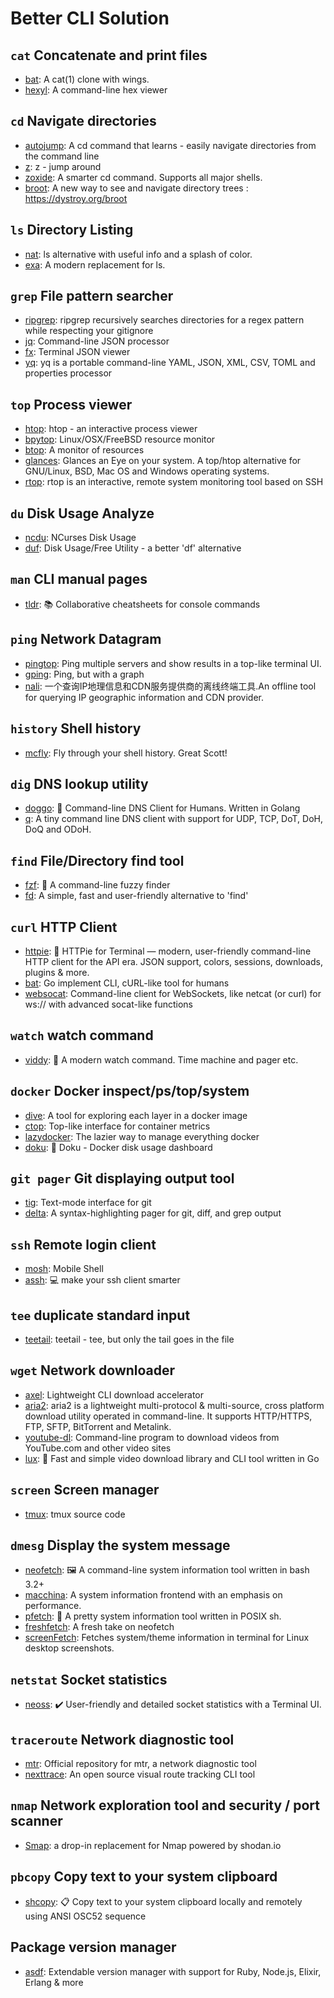 # Better CLI Solution

## `cat` Concatenate and print files

- [bat](https://github.com/sharkdp/bat): A cat(1) clone with wings.
- [hexyl](https://github.com/sharkdp/hexyl): A command-line hex viewer

## `cd` Navigate directories

- [autojump](https://github.com/wting/autojump): A cd command that learns - easily navigate directories from the command line
- [z](https://github.com/rupa/z): z - jump around
- [zoxide](https://github.com/ajeetdsouza/zoxide): A smarter cd command. Supports all major shells.
- [broot](https://github.com/Canop/broot): A new way to see and navigate directory trees : https://dystroy.org/broot

## `ls` Directory Listing

- [nat](https://github.com/willdoescode/nat): ls alternative with useful info and a splash of color.
- [exa](https://github.com/ogham/exa): A modern replacement for ls.

## `grep` File pattern searcher

- [ripgrep](https://github.com/BurntSushi/ripgrep): ripgrep recursively searches directories for a regex pattern while respecting your gitignore
- [jq](https://github.com/stedolan/jq): Command-line JSON processor
- [fx](https://github.com/antonmedv/fx): Terminal JSON viewer
- [yq](https://github.com/mikefarah/yq): yq is a portable command-line YAML, JSON, XML, CSV, TOML  and properties processor

## `top` Process viewer

- [htop](https://github.com/htop-dev/htop): htop - an interactive process viewer
- [bpytop](https://github.com/aristocratos/bpytop): Linux/OSX/FreeBSD resource monitor
- [btop](https://github.com/aristocratos/btop): A monitor of resources
- [glances](https://github.com/nicolargo/glances): Glances an Eye on your system. A top/htop alternative for GNU/Linux, BSD, Mac OS and Windows operating systems.
- [rtop](https://github.com/rapidloop/rtop): rtop is an interactive, remote system monitoring tool based on SSH

## `du` Disk Usage Analyze

- [ncdu](https://code.blicky.net/yorhel/ncdu): NCurses Disk Usage
- [duf](https://github.com/muesli/duf): Disk Usage/Free Utility - a better 'df' alternative

## `man` CLI manual pages

- [tldr](https://github.com/tldr-pages/tldr): 📚 Collaborative cheatsheets for console commands

## `ping` Network Datagram

- [pingtop](https://github.com/laixintao/pingtop): Ping multiple servers and show results in a top-like terminal UI.
- [gping](https://github.com/orf/gping): Ping, but with a graph
- [nali](https://github.com/zu1k/nali): 一个查询IP地理信息和CDN服务提供商的离线终端工具.An offline tool for querying IP geographic information and CDN provider.

## `history` Shell history

- [mcfly](https://github.com/cantino/mcfly): Fly through your shell history. Great Scott!

## `dig` DNS lookup utility

- [doggo](https://github.com/mr-karan/doggo/): 🐶 Command-line DNS Client for Humans. Written in Golang
- [q](https://github.com/natesales/q): A tiny command line DNS client with support for UDP, TCP, DoT, DoH, DoQ and ODoH.

## `find` File/Directory find tool

- [fzf](https://github.com/junegunn/fzf): :cherry_blossom: A command-line fuzzy finder
- [fd](https://github.com/sharkdp/fd): A simple, fast and user-friendly alternative to 'find'

## `curl` HTTP Client

- [httpie](https://github.com/httpie/httpie): 🥧 HTTPie for Terminal — modern, user-friendly command-line HTTP client for the API era. JSON support, colors, sessions, downloads, plugins & more.
- [bat](https://github.com/astaxie/bat): Go implement CLI, cURL-like tool for humans
- [websocat](https://github.com/vi/websocat): Command-line client for WebSockets, like netcat (or curl) for ws:// with advanced socat-like functions

## `watch` watch command

- [viddy](https://github.com/sachaos/viddy): 👀 A modern watch command. Time machine and pager etc.

## `docker` Docker inspect/ps/top/system

- [dive](https://github.com/wagoodman/dive): A tool for exploring each layer in a docker image
- [ctop](https://github.com/bcicen/ctop): Top-like interface for container metrics
- [lazydocker](https://github.com/jesseduffield/lazydocker): The lazier way to manage everything docker
- [doku](https://github.com/amerkurev/doku): 💽 Doku - Docker disk usage dashboard

## `git pager` Git displaying output tool

- [tig](https://github.com/jonas/tig): Text-mode interface for git
- [delta](https://github.com/dandavison/delta): A syntax-highlighting pager for git, diff, and grep output

## `ssh` Remote login client

- [mosh](https://github.com/mobile-shell/mosh): Mobile Shell
- [assh](https://github.com/moul/assh): :computer: make your ssh client smarter

## `tee` duplicate standard input

- [teetail](https://github.com/sl236/teetail): teetail - tee, but only the tail goes in the file

## `wget` Network downloader

- [axel](https://github.com/axel-download-accelerator/axel): Lightweight CLI download accelerator
- [aria2](https://github.com/aria2/aria2): aria2 is a lightweight multi-protocol & multi-source, cross platform download utility operated in command-line. It supports HTTP/HTTPS, FTP, SFTP, BitTorrent and Metalink.
- [youtube-dl](https://github.com/ytdl-org/youtube-dl): Command-line program to download videos from YouTube.com and other video sites
- [lux](https://github.com/iawia002/lux): 👾 Fast and simple video download library and CLI tool written in Go

## `screen` Screen manager

- [tmux](https://github.com/tmux/tmux): tmux source code

## `dmesg` Display the system message

- [neofetch](https://github.com/dylanaraps/neofetch): 🖼️  A command-line system information tool written in bash 3.2+
- [macchina](https://github.com/Macchina-CLI/macchina): A system information frontend with an emphasis on performance.
- [pfetch](https://github.com/dylanaraps/pfetch): 🐧 A pretty system information tool written in POSIX sh.
- [freshfetch](https://github.com/K4rakara/freshfetch): A fresh take on neofetch
- [screenFetch](https://github.com/KittyKatt/screenFetch): Fetches system/theme information in terminal for Linux desktop screenshots.

## `netstat` Socket statistics

- [neoss](https://github.com/PabloLec/neoss): :heavy_check_mark: User-friendly and detailed socket statistics with a Terminal UI.

## `traceroute` Network diagnostic tool

- [mtr](https://github.com/traviscross/mtr): Official repository for mtr, a network diagnostic tool
- [nexttrace](https://github.com/sjlleo/nexttrace): An open source visual route tracking CLI tool

## `nmap` Network exploration tool and security / port scanner

- [Smap](https://github.com/s0md3v/Smap): a drop-in replacement for Nmap powered by shodan.io

## `pbcopy` Copy text to your system clipboard

- [shcopy](https://github.com/aymanbagabas/shcopy): 📋 Copy text to your system clipboard locally and remotely using ANSI OSC52 sequence

## Package version manager

- [asdf](https://github.com/asdf-vm/asdf): Extendable version manager with support for Ruby, Node.js, Elixir, Erlang & more